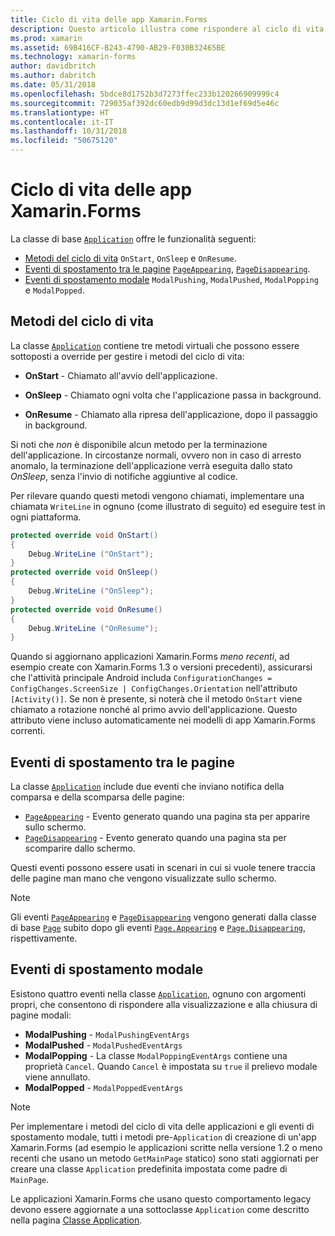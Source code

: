```yaml
---
title: Ciclo di vita delle app Xamarin.Forms
description: Questo articolo illustra come rispondere al ciclo di vita dell'applicazione, inclusi i metodi del ciclo di vita, gli eventi di spostamento tra le pagine e gli eventi di spostamento modale.
ms.prod: xamarin
ms.assetid: 69B416CF-B243-4790-AB29-F030B32465BE
ms.technology: xamarin-forms
author: davidbritch
ms.author: dabritch
ms.date: 05/31/2018
ms.openlocfilehash: 5bdce8d1752b3d7273ffec233b120266909999c4
ms.sourcegitcommit: 729035af392dc60edb9d99d3dc13d1ef69d5e46c
ms.translationtype: HT
ms.contentlocale: it-IT
ms.lasthandoff: 10/31/2018
ms.locfileid: "50675120"
---
```

# <a name="xamarinforms-app-lifecycle"></a>Ciclo di vita delle app Xamarin.Forms

La classe di base [`Application`](xref:Xamarin.Forms.Application) offre le funzionalità seguenti:

* [Metodi del ciclo di vita](#Lifecycle_Methods) `OnStart`, `OnSleep` e `OnResume`.
* [Eventi di spostamento tra le pagine](#page) [`PageAppearing`](xref:Xamarin.Forms.Application.PageAppearing), [`PageDisappearing`](xref:Xamarin.Forms.Application.PageDisappearing).
* [Eventi di spostamento modale](#modal) `ModalPushing`, `ModalPushed`, `ModalPopping` e `ModalPopped`.

<a name="Lifecycle_Methods" />

## <a name="lifecycle-methods"></a>Metodi del ciclo di vita

La classe [`Application`](xref:Xamarin.Forms.Application) contiene tre metodi virtuali che possono essere sottoposti a override per gestire i metodi del ciclo di vita:

* **OnStart** - Chiamato all'avvio dell'applicazione.

* **OnSleep** - Chiamato ogni volta che l'applicazione passa in background.

* **OnResume** - Chiamato alla ripresa dell'applicazione, dopo il passaggio in background.

Si noti che *non* è disponibile alcun metodo per la terminazione dell'applicazione.
In circostanze normali, ovvero non in caso di arresto anomalo, la terminazione dell'applicazione verrà eseguita dallo stato *OnSleep*, senza l'invio di notifiche aggiuntive al codice.

Per rilevare quando questi metodi vengono chiamati, implementare una chiamata `WriteLine` in ognuno (come illustrato di seguito) ed eseguire test in ogni piattaforma.

```csharp
protected override void OnStart()
{
    Debug.WriteLine ("OnStart");
}
protected override void OnSleep()
{
    Debug.WriteLine ("OnSleep");
}
protected override void OnResume()
{
    Debug.WriteLine ("OnResume");
}
```

Quando si aggiornano applicazioni Xamarin.Forms *meno recenti*, ad esempio create con Xamarin.Forms 1.3 o versioni precedenti), assicurarsi che l'attività principale Android includa `ConfigurationChanges = ConfigChanges.ScreenSize | ConfigChanges.Orientation` nell'attributo `[Activity()]`. Se non è presente, si noterà che il metodo `OnStart` viene chiamato a rotazione nonché al primo avvio dell'applicazione. Questo attributo viene incluso automaticamente nei modelli di app Xamarin.Forms correnti.

<a name="page" />

## <a name="page-navigation-events"></a>Eventi di spostamento tra le pagine

La classe [`Application`](xref:Xamarin.Forms.Application) include due eventi che inviano notifica della comparsa e della scomparsa delle pagine:

- [`PageAppearing`](xref:Xamarin.Forms.Application.PageAppearing) - Evento generato quando una pagina sta per apparire sullo schermo.
- [`PageDisappearing`](xref:Xamarin.Forms.Application.PageDisappearing) - Evento generato quando una pagina sta per scomparire dallo schermo.

Questi eventi possono essere usati in scenari in cui si vuole tenere traccia delle pagine man mano che vengono visualizzate sullo schermo.

> [!NOTE]
> Gli eventi [`PageAppearing`](xref:Xamarin.Forms.Application.PageAppearing) e [`PageDisappearing`](xref:Xamarin.Forms.Application.PageDisappearing) vengono generati dalla classe di base [`Page`](xref:Xamarin.Forms.Page) subito dopo gli eventi [`Page.Appearing`](xref:Xamarin.Forms.Page.Appearing) e [`Page.Disappearing`](xref:Xamarin.Forms.Page.Disappearing), rispettivamente.

<a name="modal" />

## <a name="modal-navigation-events"></a>Eventi di spostamento modale

Esistono quattro eventi nella classe [`Application`](xref:Xamarin.Forms.Application), ognuno con argomenti propri, che consentono di rispondere alla visualizzazione e alla chiusura di pagine modali:

* **ModalPushing** - `ModalPushingEventArgs`
* **ModalPushed** - `ModalPushedEventArgs`
* **ModalPopping** - La classe `ModalPoppingEventArgs` contiene una proprietà `Cancel`. Quando `Cancel` è impostata su `true` il prelievo modale viene annullato.
* **ModalPopped** - `ModalPoppedEventArgs`

> [!NOTE]
> Per implementare i metodi del ciclo di vita delle applicazioni e gli eventi di spostamento modale, tutti i metodi pre-`Application` di creazione di un'app Xamarin.Forms (ad esempio le applicazioni scritte nella versione 1.2 o meno recenti che usano un metodo `GetMainPage` statico) sono stati aggiornati per creare una classe `Application` predefinita impostata come padre di `MainPage`.
>
> Le applicazioni Xamarin.Forms che usano questo comportamento legacy devono essere aggiornate a una sottoclasse `Application` come descritto nella pagina [Classe Application](~/xamarin-forms/app-fundamentals/application-class.md).
